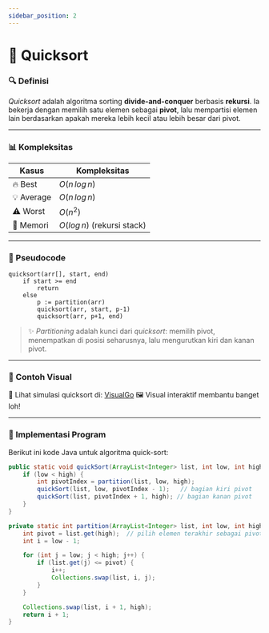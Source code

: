```yaml
---
sidebar_position: 2
---
```


# 📌 Quicksort

### 🔍 Definisi

_Quicksort_ adalah algoritma sorting **divide-and-conquer** berbasis **rekursi**. Ia bekerja dengan memilih satu elemen sebagai **pivot**, lalu mempartisi elemen lain berdasarkan apakah mereka lebih kecil atau lebih besar dari pivot.

---

### 📊 Kompleksitas

| Kasus      | Kompleksitas                  |
| ---------- | ----------------------------- |
| 🔥 Best    | $O(n \, log \, n)$            |
| 💡 Average | $O(n \, log \, n)$            |
| ⚠️ Worst   | $O(n^2)$                      |
| 🧠 Memori  | $O(log \, n)$ (rekursi stack) |

---

### 🧠 Pseudocode

```plaintext
quicksort(arr[], start, end)
    if start >= end
        return
    else
        p := partition(arr)
        quicksort(arr, start, p-1)
        quicksort(arr, p+1, end)
```

> ✨ _Partitioning_ adalah kunci dari _quicksort_: memilih pivot, menempatkan di posisi seharusnya, lalu mengurutkan kiri dan kanan pivot.

---

### 🔎 Contoh Visual

🔗 Lihat simulasi quicksort di: [VisualGo](https://visualgo.net/en/sorting)
🖼️ Visual interaktif membantu banget loh!

---

### 🚀 Implementasi Program

Berikut ini kode Java untuk algoritma quick-sort:

```java
public static void quickSort(ArrayList<Integer> list, int low, int high) {
    if (low < high) {
        int pivotIndex = partition(list, low, high);
        quickSort(list, low, pivotIndex - 1);   // bagian kiri pivot
        quickSort(list, pivotIndex + 1, high); // bagian kanan pivot
    }
}

private static int partition(ArrayList<Integer> list, int low, int high) {
    int pivot = list.get(high);  // pilih elemen terakhir sebagai pivot
    int i = low - 1;

    for (int j = low; j < high; j++) {
        if (list.get(j) <= pivot) {
            i++;
            Collections.swap(list, i, j);
        }
    }

    Collections.swap(list, i + 1, high);
    return i + 1;
}

```
